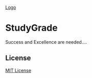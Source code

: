 [Logo](https://wixmp-fe53c9ff592a4da924211f23.wixmp.com/users/98a66027-24ee-4105-83e8-fd42938c80c7/design-previews/7b88bc66-c31c-464a-bab4-055b472459f0/1679386552111-thumbnail.jpeg)
# StudyGrade
Success and Excellence are needed....
## License
[MIT License](LICENSE)
